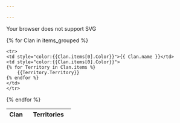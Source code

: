 ```yaml
---

---
```


<object type="image/svg+xml" data="Map.svg">
  Your browser does not support SVG
</object>

<table>
<colgroup>
<col width="30%" />
<col width="70%" />
</colgroup>
<thead>
<tr class="header">
<th>Clan</th>
<th>Territories</th>
</tr>
</thead>
<tbody>

{% for Clan in items_grouped %}

	<tr>
	<td style="color:{{Clan.items[0].Color}}">{{ Clan.name }}</td>
	<td style="color:{{Clan.items[0].Color}}">
	{% for Territory in Clan.items %}
		{{Territory.Territory}} 
	{% endfor %}
	</td>
	</tr>
	
{% endfor %}

</tbody>
</table>